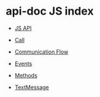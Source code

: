 api-doc JS index
===================

* [JS API](api/js/README.md)

* [Call](api/js/call.md)

* [Communication Flow](api/js/communication_flow.md)

* [Events](api/js/events.md)

* [Methods](api/js/methods.md)

* [TextMessage](api/js/text_message.md)